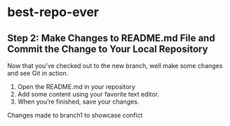 # best-repo-ever
## Step 2: Make Changes to README.md File and Commit the Change to Your Local Repository

Now that you’ve checked out to the new branch, well make some changes and see Git in action.

1. Open the README.md in your repository
2. Add some content using your favorite text editor.
3. When you’re finished, save your changes.

Changes made to branch1 to showcase confict